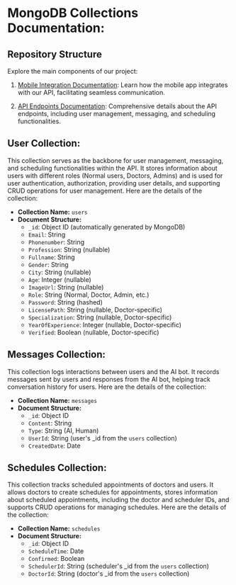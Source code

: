 # MongoDB Collections Documentation:

## Repository Structure

Explore the main components of our project:

1. [Mobile Integration Documentation](./mobile_app_integration.md): Learn how the mobile app integrates with our API, facilitating seamless communication.

2. [API Endpoints Documentation](./webapi.md): Comprehensive details about the API endpoints, including user management, messaging, and scheduling functionalities.

## User Collection:

This collection serves as the backbone for user management, messaging, and scheduling functionalities within the API. It stores information about users with different roles (Normal users, Doctors, Admins) and is used for user authentication, authorization, providing user details, and supporting CRUD operations for user management. Here are the details of the collection:

- **Collection Name:** `users`
- **Document Structure:**
  - `_id`: Object ID (automatically generated by MongoDB)
  - `Email`: String
  - `Phonenumber`: String
  - `Profession`: String (nullable)
  - `Fullname`: String
  - `Gender`: String
  - `City`: String (nullable)
  - `Age`: Integer (nullable)
  - `ImageUrl`: String (nullable)
  - `Role`: String (Normal, Doctor, Admin, etc.)
  - `Password`: String (hashed)
  - `LicensePath`: String (nullable, Doctor-specific)
  - `Specialization`: String (nullable, Doctor-specific)
  - `YearOfExperience`: Integer (nullable, Doctor-specific)
  - `Verified`: Boolean (nullable, Doctor-specific)

## Messages Collection:

This collection logs interactions between users and the AI bot. It records messages sent by users and responses from the AI bot, helping track conversation history for users. Here are the details of the collection:

- **Collection Name:** `messages`
- **Document Structure:**
  - `_id`: Object ID
  - `Content`: String
  - `Type`: String (AI, Human)
  - `UserId`: String (user's \_id from the `users` collection)
  - `CreatedDate`: Date

## Schedules Collection:

This collection tracks scheduled appointments of doctors and users. It allows doctors to create schedules for appointments, stores information about scheduled appointments, including the doctor and scheduler IDs, and supports CRUD operations for managing schedules. Here are the details of the collection:

- **Collection Name:** `schedules`
- **Document Structure:**
  - `_id`: Object ID
  - `ScheduleTime`: Date
  - `Confirmed`: Boolean
  - `SchedulerId`: String (scheduler's \_id from the `users` collection)
  - `DoctorId`: String (doctor's \_id from the `users` collection)
